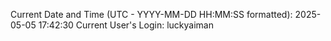 Current Date and Time (UTC - YYYY-MM-DD HH:MM:SS formatted): 2025-05-05 17:42:30
Current User's Login: luckyaiman
